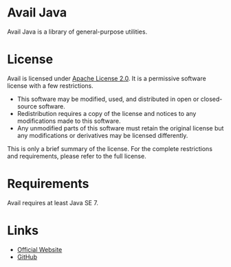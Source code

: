 # Avail Java

Avail Java is a library of general-purpose utilities.

# License

Avail is licensed under [Apache License 2.0](https://www.apache.org/licenses/LICENSE-2.0). It is a permissive software license with a few restrictions.

* This software may be modified, used, and distributed in open or closed-source software.
* Redistribution requires a copy of the license and notices to any modifications made to this software.
* Any unmodified parts of this software must retain the original license but any modifications or derivatives may be licensed differently.

This is only a brief summary of the license. For the complete restrictions and requirements, please refer to the full license.

# Requirements

Avail requires at least Java SE 7.

# Links

* [Official Website](https://frostphyr.com/avail/java/)
* [GitHub](https://github.com/Frostphyr/avail-java)